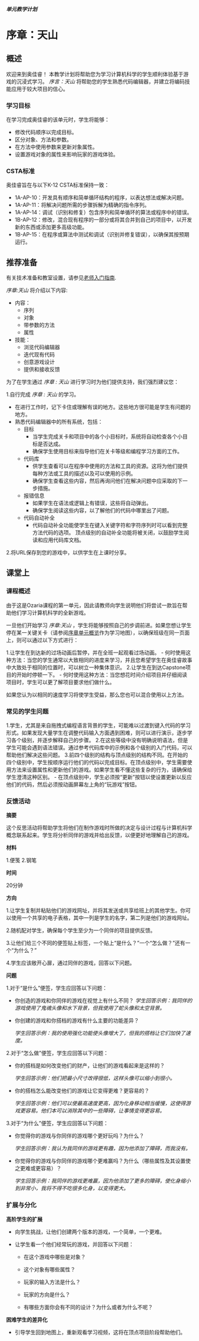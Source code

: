 ##### 单元教学计划
# 序章：天山

## 概述

欢迎来到奥佳睿！ 本教学计划将帮助您为学习计算机科学的学生顺利体验基于游戏的沉浸式学习。
 _序言：天山_    将帮助您的学生熟悉代码编辑器，并建立将编码技能应用于较大项目的信心。

### 学习目标

在学习完成奥佳睿的该单元时，学生将能够：

- 修改代码顺序以完成目标。
- 区分对象、方法和参数。
- 在方法中使用参数来更新对象属性。
- 设置游戏对象的属性来影响玩家的游戏体验。

### CSTA标准

奥佳睿旨在与以下K-12 CSTA标准保持一致：

- 1A-AP-10：开发具有顺序和简单循环结构的程序，以表达想法或解决问题。
- 1A-AP-11：将解决问题所需的步骤拆解为精确的指令序列。
- 1A-AP-14：调试（识别和修复）包含序列和简单循环的算法或程序中的错误。
- 1B-AP-12：修改，混合现有程序的一部分或将其合并到自己的项目中，以开发新的东西或添加更多高级功能。
- 1B-AP-15：在程序或算法中测试和调试（识别并修复错误），以确保其按预期运行。

## 推荐准备

有关技术准备和教室设置，请参见[老师入门指南](/teachers/resources/getting-started-zh-HANS).

_序章:天山_ 将介绍以下内容:

   - 内容：
       - 序列
       - 对象
       - 带参数的方法
       - 属性
   - 技能：
       - 浏览代码编辑器
       - 迭代现有代码
       - 创意游戏设计
       - 提供和接收反馈

为了在学生通过  _序章 : 天山_ 进行学习时为他们提供支持，我们强烈建议您：

1.自行完成  _序章 : 天山_ 的学习。
   - 在进行工作时，记下卡住或理解有误的地方。这些地方很可能是学生有问题的地方。
   - 熟悉代码编辑器中的所有系统，包括：
        - 目标
            - 当学生完成关卡和项目中的各个小目标时，系统将自动检查各个小目标是否达成。
            - 确保学生使用目标来指导他们在关卡等级和编程学习方面的工作。
        - 代码库
            - 供学生查看可以在程序中使用的方法和工具的资源。这将为他们提供每种方法或工具的描述以及可以使用的示例。
            - 确保学生查看这些内容，然后再询问他们在解决问题中应采取的下一步措施。
        - 报错信息
            -  如果学生在语法或逻辑上有错误，这些将自动弹出。
            -  确保学生阅读这些内容，以了解他们的代码中哪里出了问题。
        - 代码自动补全
            - 代码自动补全功能使学生在键入关键字符和字符序列时可以看到完整方法代码的选项。 顶点级别的自动补全功能将被关闭，以鼓励学生阅读和应用代码库文档。

2.将URL保存到您的游戏中，以供学生在上课时分享。

## 课堂上

### 课程概述

由于这是Ozaria课程的第一单元，因此请教师向学生说明他们将尝试一款旨在帮助他们学习计算机科学的全新游戏。

一旦他们开始学习  _序章:天山_ ，学生将能够按照自己的步调前进。如果您想让学生停在某一关键关卡（请参阅[序章单元概览](/teachers/resources/ch1UnitOverview-zh-HANS)作为学习地图），以确保班级在同一页面上，则可以通过以下方式进行：

1.让学生在到达新的过场动画后暂停，并在全班一起观看过场动画。
    - 何时使用这种方法：当您的学生通常以大致相同的进度来学习，并且您希望学生在奥佳睿故事中大致处于相同的位置时，可以树立一种集体意识。
2.让学生在到达Capstone项目的开始时停顿一下。
    - 何时使用这种方法：当您想花时间介绍项目并仔细阅读项目时，学生可以更了解项目要求他们做什么。

如果您认为以相同的速度学习将使学生受益，那么您也可以混合使用以上方法。

### 常见的学生问题

1.学生，尤其是来自拖拽式编程语言背景的学生，可能难以过渡到键入代码的学习形式。如果发现大量学生在调整代码输入方面遇到困难，则可以进行演示，逐步学习各个级别，并逐步解释自己的步骤。
2.在这些等级中没有明确说明语法，但是学生可能会遇到语法错误。通过参考代码库中的示例和各个级别的入门代码，可以帮助他们解决这些问题。
3.前四个级别的结构与顶点级别的结构不同。在开始的四个级别中，学生按顺序运行他们的代码以完成目标。在顶点级别中，学生需要使用方法来设置属性和更新他们的游戏。如果学生看不懂这些复杂的行为，请确保给学生澄清这种区别。
    - 在顶点级别中，学生必须按“更新”按钮以使设置更新以反应他们的代码，然后必须按动画屏幕左上角的“玩游戏”按钮。

### 反馈活动

**摘要**

这个反思活动将帮助学生将他们在制作游戏时所做的决定与设计过程与计算机科学概念联系起来。学生将分析同伴的游戏并给出反馈，以便更好地理解自己的游戏。

**材料**

1.便笺
2.钢笔

**时间**

20分钟

**方向**

1.让学生复制并粘贴他们的游戏网址，并将其发送或共享给班上的其他学生。你可以使用一个共享的电子表格，其中一列是学生的名字，第二列是他们的游戏网址。

2.随机配对学生，确保每个学生至少为一个同伴的项目提供反馈。

3.让他们给三个不同的便签贴上标签，一个贴上“是什么？”一个“怎么做？”还有一个“为什么？”

4.学生应该敞开心扉，通过同伴的游戏，回答以下问题。

**问题**

1.对于“是什么”便签，学生应回答以下问题：

- 你创造的游戏和你同伴的游戏在视觉上有什么不同？
        _学生回答示例：我同伴的游戏使用了鬼魂头像和水下背景，但我使用了蛇头像和太空背景。_

- 你创建的游戏和你搭档的游戏有什么主要的功能差异？

	_学生回答示例：我的使用强化功能使头像增大了，但我的搭档让它们加快了速度。_

2.对于“怎么做”便签，学生应回答以下问题：

- 你的搭档是如何改变他们的财产，让他们的游戏看起来是这样的？

	_学生回答示例：他们把最小尺寸改得很低，这样头像可以缩小到很小。_

- 你的搭档怎么能改变他们的游戏让它变得更难？更容易的？

	_学生回答示例：他们可以使最高速度更高，因为化身移动相当缓慢，这使得游戏更容易。他们本可以消除其中的一些障碍，让事情变得更容易。_

3.对于“为什么”便签，学生应回答以下问题：

- 你觉得你的游戏与你同伴的游戏哪个更好玩吗？为什么？

	_学生回答示例：我认为我同伴的游戏更有趣，因为他添加了障碍，而我没有。_

- 你觉得你的游戏与你同伴的游戏哪个更难赢吗？为什么（哪些属性及其设置使之更难或更容易）？

	_学生回答示例：我同伴的游戏更难赢，因为他添加了更多的障碍，使化身缩小到非常小，我将不得不吃很多化身，以变得更大。_

### 扩展与分化

**高阶学生的扩展**

- 向学生挑战，让他们创建两个版本的游戏，一个简单，一个更难。

- 让学生看一个他们经常玩的游戏，并回答以下问题：

	- 在这个游戏中哪些是对象？

	- 这个对象有哪些属性？

	- 玩家的输入方法是什么？

	- 玩家的方向是什么？

	- 有哪些方面你会有不同的设计？为什么或者为什么不呢？

**困难学生的差异化**

- 引导学生回到地图上，重新观看学习视频，这将在顶点项目阶段帮助他们。

